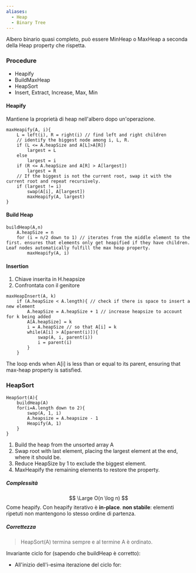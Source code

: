 ```yaml
---
aliases:
  - Heap
  - Binary Tree
---
```

Albero binario quasi completo, può essere MinHeap o MaxHeap a seconda della Heap property che rispetta. 

### Procedure
- Heapify 
- BuildMaxHeap
- HeapSort
- Insert, Extract, Increase, Max, Min

#### Heapify 
Mantiene la proprietà di heap nell'albero dopo un'operazione. 
```clike
maxHeapify(A, i){
	L = left(i), R = right(i) // find left and right children
	// identify the biggest node among i, L, R.
	if (L <= A.heapSize and A[L]>A[R]) 
		largest = L
	else 
		largest = i
	if (R <= A.heapSize and A[R] > A[largest])
		largest = R
	// If the biggest is not the current root, swap it with the current root and repeat recursively. 
	if (largest != i)
		swap(A[i], A[largest])
		maxHeapify(A, largest)
}
```

#### Build Heap
```clike
buildHeap(A,n)
	A.heapSize = n
	for (i = n/2 down to 1) // iterates from the middle element to the first. ensures that elements only get heapified if they have children. Leaf nodes automatically fulfill the max heap property. 
		maxHeapify(A, i)
```

#### Insertion 
1. Chiave inserita in H.heapsize
2. Confrontata con il genitore
```clike
maxHeapInsert(A, k)
	if (A.heapSize < A.length){ // check if there is space to insert a new element
		A.heapSize = A.heapSize + 1 // increase heapsize to account for k being added
		A[A.heapSize] = k
		i = A.heapSize // so that A[i] = k
		while(A[i] > A[parent(i)]){
			swap(A, i, parent(i))
			i = parent(i)
		}
	}
```
The loop ends when A[i] is less than or equal to its parent, ensuring that max-heap property is satisfied.  

### HeapSort
```clike
HeapSort(A){
	buildHeap(A)
	for(i=A.length down to 2){
		swap(A, 1, i)
		A.heapsize = A.heapsize - 1
		Heapify(A, 1)
	}
}

```

1. Build the heap from the unsorted array A
2. Swap root with last element, placing the largest element at the end, where it should be. 
3. Reduce HeapSize by 1 to exclude the biggest element. 
4. MaxHeapify the remaining elements to restore the property. 

##### Complessità 
$$
\Large O(n \log n)
$$
Come heapify. 
Con heapify iterativo è **in-place**. 
**non stabile**: elementi ripetuti non mantengono lo stesso ordine di partenza. 

#####  Correttezza
> HeapSort(A) termina sempre e al termine A è ordinato. 

Invariante ciclo for (sapendo che buildHeap è corretto): 
- All'inizio dell'i-esima iterazione del ciclo for: 